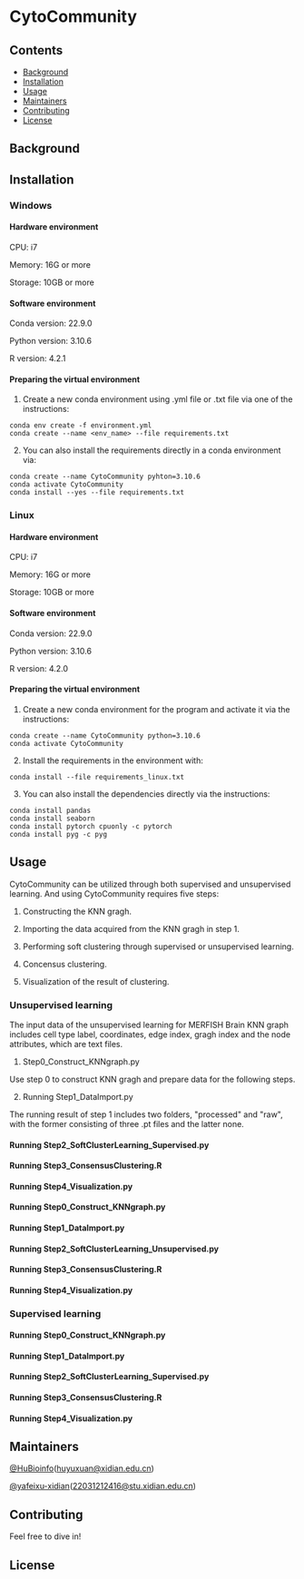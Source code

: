 # CytoCommunity

## Contents

- [Background](#background)
- [Installation](#installation)
- [Usage](#usage)
- [Maintainers](#maintainers)
- [Contributing](#contributing)
- [License](#license)

## Background



## Installation

### Windows

#### Hardware environment 

CPU: i7

Memory: 16G or more

Storage: 10GB or more

#### Software environment 

Conda version: 22.9.0

Python version: 3.10.6

R version: 4.2.1

#### Preparing the virtual environment

1. Create a new conda environment using .yml file or .txt file via one of the instructions:

```
conda env create -f environment.yml
conda create --name <env_name> --file requirements.txt
```

2. You can also install the requirements directly in a conda environment via:

```
conda create --name CytoCommunity pyhton=3.10.6
conda activate CytoCommunity
conda install --yes --file requirements.txt
```

### Linux

#### Hardware environment 

CPU: i7

Memory: 16G or more

Storage: 10GB or more

#### Software environment 

Conda version: 22.9.0

Python version: 3.10.6

R version: 4.2.0

#### Preparing the virtual environment 

1. Create a new conda environment for the program and activate it via the instructions:

```
conda create --name CytoCommunity python=3.10.6
conda activate CytoCommunity
```

2. Install the requirements in the environment with:

```
conda install --file requirements_linux.txt
```

3. You can also install the dependencies directly via the instructions:

```
conda install pandas
conda install seaborn
conda install pytorch cpuonly -c pytorch
conda install pyg -c pyg
```

## Usage

CytoCommunity can be utilized through both supervised and unsupervised learning. And using CytoCommunity requires five steps:

  1. Constructing the KNN gragh.

  2. Importing the data acquired from the KNN gragh in step 1.

  3. Performing soft clustering through supervised or unsupervised learning.

  4. Concensus clustering.

  5. Visualization of the result of clustering.

### Unsupervised learning

The input data of the unsupervised learning for MERFISH Brain KNN graph includes cell type label, coordinates, edge index, gragh index and the node attributes, which are text files.

1. Step0_Construct_KNNgraph.py

Use step 0 to construct KNN gragh and prepare data for the following steps.

2. Running Step1_DataImport.py

The running result of step 1 includes two folders, "processed" and "raw", with the former consisting of three .pt files and the latter none. 

#### Running Step2_SoftClusterLearning_Supervised.py

#### Running Step3_ConsensusClustering.R

#### Running Step4_Visualization.py

#### Running Step0_Construct_KNNgraph.py

#### Running Step1_DataImport.py

#### Running Step2_SoftClusterLearning_Unsupervised.py

#### Running Step3_ConsensusClustering.R

#### Running Step4_Visualization.py

### Supervised learning

#### Running Step0_Construct_KNNgraph.py

#### Running Step1_DataImport.py

#### Running Step2_SoftClusterLearning_Supervised.py

#### Running Step3_ConsensusClustering.R

#### Running Step4_Visualization.py

## Maintainers

[@HuBioinfo](https://github.com/huBioinfo)(huyuxuan@xidian.edu.cn)

[@yafeixu-xidian](https://github.com/yafeixu-xidian)(22031212416@stu.xidian.edu.cn)

## Contributing

Feel free to dive in!

## License

